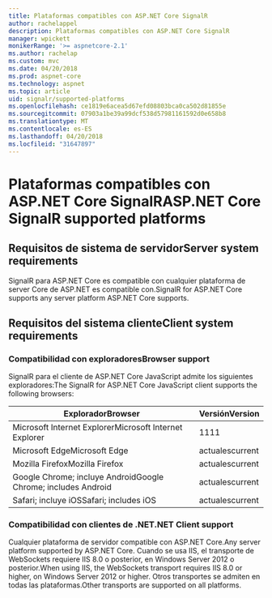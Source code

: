 ```yaml
---
title: Plataformas compatibles con ASP.NET Core SignalR
author: rachelappel
description: Plataformas compatibles con ASP.NET Core SignalR
manager: wpickett
monikerRange: '>= aspnetcore-2.1'
ms.author: rachelap
ms.custom: mvc
ms.date: 04/20/2018
ms.prod: aspnet-core
ms.technology: aspnet
ms.topic: article
uid: signalr/supported-platforms
ms.openlocfilehash: ce1819e6acea5d67efd08803bca0ca502d81855e
ms.sourcegitcommit: 07903a1be39a99dcf538d57981161592d0e658b8
ms.translationtype: MT
ms.contentlocale: es-ES
ms.lasthandoff: 04/20/2018
ms.locfileid: "31647897"
---
```

# <a name="aspnet-core-signalr-supported-platforms"></a><span data-ttu-id="507ca-103">Plataformas compatibles con ASP.NET Core SignalR</span><span class="sxs-lookup"><span data-stu-id="507ca-103">ASP.NET Core SignalR supported platforms</span></span>

## <a name="server-system-requirements"></a><span data-ttu-id="507ca-104">Requisitos de sistema de servidor</span><span class="sxs-lookup"><span data-stu-id="507ca-104">Server system requirements</span></span>

<span data-ttu-id="507ca-105">SignalR para ASP.NET Core es compatible con cualquier plataforma de server Core de ASP.NET es compatible con.</span><span class="sxs-lookup"><span data-stu-id="507ca-105">SignalR for ASP.NET Core supports any server platform ASP.NET Core supports.</span></span>

## <a name="client-system-requirements"></a><span data-ttu-id="507ca-106">Requisitos del sistema cliente</span><span class="sxs-lookup"><span data-stu-id="507ca-106">Client system requirements</span></span>

### <a name="browser-support"></a><span data-ttu-id="507ca-107">Compatibilidad con exploradores</span><span class="sxs-lookup"><span data-stu-id="507ca-107">Browser support</span></span>

<span data-ttu-id="507ca-108">SignalR para el cliente de ASP.NET Core JavaScript admite los siguientes exploradores:</span><span class="sxs-lookup"><span data-stu-id="507ca-108">The SignalR for ASP.NET Core JavaScript client supports the following browsers:</span></span>

| <span data-ttu-id="507ca-109">Explorador</span><span class="sxs-lookup"><span data-stu-id="507ca-109">Browser</span></span> | <span data-ttu-id="507ca-110">Versión</span><span class="sxs-lookup"><span data-stu-id="507ca-110">Version</span></span> |
| ------- | ------- |
| <span data-ttu-id="507ca-111">Microsoft Internet Explorer</span><span class="sxs-lookup"><span data-stu-id="507ca-111">Microsoft Internet Explorer</span></span> | <span data-ttu-id="507ca-112">11</span><span class="sxs-lookup"><span data-stu-id="507ca-112">11</span></span> |
| <span data-ttu-id="507ca-113">Microsoft Edge</span><span class="sxs-lookup"><span data-stu-id="507ca-113">Microsoft Edge</span></span> | <span data-ttu-id="507ca-114">actuales</span><span class="sxs-lookup"><span data-stu-id="507ca-114">current</span></span> |
| <span data-ttu-id="507ca-115">Mozilla Firefox</span><span class="sxs-lookup"><span data-stu-id="507ca-115">Mozilla Firefox</span></span> | <span data-ttu-id="507ca-116">actuales</span><span class="sxs-lookup"><span data-stu-id="507ca-116">current</span></span> |
| <span data-ttu-id="507ca-117">Google Chrome; incluye Android</span><span class="sxs-lookup"><span data-stu-id="507ca-117">Google Chrome; includes Android</span></span> | <span data-ttu-id="507ca-118">actuales</span><span class="sxs-lookup"><span data-stu-id="507ca-118">current</span></span> |
| <span data-ttu-id="507ca-119">Safari; incluye iOS</span><span class="sxs-lookup"><span data-stu-id="507ca-119">Safari; includes iOS</span></span> | <span data-ttu-id="507ca-120">actuales</span><span class="sxs-lookup"><span data-stu-id="507ca-120">current</span></span> |
 
### <a name="net-client-support"></a><span data-ttu-id="507ca-121">Compatibilidad con clientes de .NET</span><span class="sxs-lookup"><span data-stu-id="507ca-121">.NET Client support</span></span>

<span data-ttu-id="507ca-122">Cualquier plataforma de servidor compatible con ASP.NET Core.</span><span class="sxs-lookup"><span data-stu-id="507ca-122">Any server platform supported by ASP.NET Core.</span></span> <span data-ttu-id="507ca-123">Cuando se usa IIS, el transporte de WebSockets requiere IIS 8.0 o posterior, en Windows Server 2012 o posterior.</span><span class="sxs-lookup"><span data-stu-id="507ca-123">When using IIS, the WebSockets transport requires IIS 8.0 or higher, on Windows Server 2012 or higher.</span></span> <span data-ttu-id="507ca-124">Otros transportes se admiten en todas las plataformas.</span><span class="sxs-lookup"><span data-stu-id="507ca-124">Other transports are supported on all platforms.</span></span>